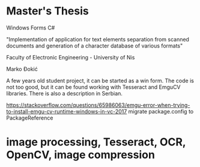 # Master's Thesis
Windows Forms C#

"Implementation of application for text elements separation from scanned
documents and generation of a character database of various formats"

Faculty of Electronic Engineering - University of Nis

Marko Đokić


A few years old student project, it can be started as a win form. The code is not too good, but it can be found working with Tesseract and EmguCV libraries. There is also a description in Serbian.



https://stackoverflow.com/questions/65986063/emgu-error-when-trying-to-install-emgu-cv-runtime-windows-in-vc-2017
migrate package.config to PackageReference


# image processing, Tesseract, OCR, OpenCV, image compression

